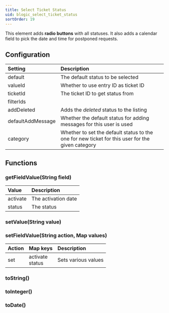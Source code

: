 ```yaml
---
title: Select Ticket Status
uid: blogic_select_ticket_status
sortOrder: 19
---
```


This element adds **radio buttons** with all statuses. It also adds a calendar field to pick the date and time for postponed requests.

## Configuration

| Setting           | Description                              |
|:------------------|:-----------------------------------------|
| default           | The default status to be selected        |
| valueId           | Whether to use entry ID as ticket ID     |
| ticketId          | The ticket ID to get status from         |
| filterIds         |                                          |
| addDeleted        | Adds the *deleted* status to the listing |
| defaultAddMessage | Whether the default status for adding messages for this user is used |
| category          | Whether to set the  default status to the one for new ticket for this user for the given category |

## Functions

### getFieldValue(String field)

| Value    | Description         |
|:---------|:--------------------|
| activate | The activation date |
| status   | The status          |

### setValue(String value)

### setFieldValue(String action, Map values)

| Action | Map keys            | Description         |
|:-------|:--------------------|:--------------------|
| set    | activate<br/>status | Sets various values |

### toString()

### toInteger()

### toDate()
